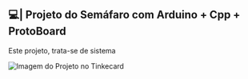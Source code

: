 ## 💻| Projeto do Semáfaro com Arduino + Cpp + ProtoBoard

  Este projeto, trata-se de sistema

![Imagem do Projeto no Tinkecard](https://github.com/user-attachments/assets/49206bc0-7cde-4ada-b7f5-ab6e50eed3be)
